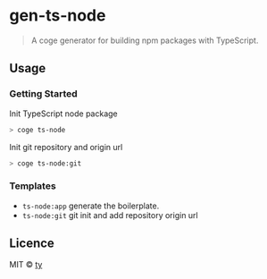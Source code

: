 # gen-ts-node

> A coge generator for building npm packages with TypeScript.


## Usage

### Getting Started

Init TypeScript node package
```bash
> coge ts-node
```

Init git repository and origin url
```bash
> coge ts-node:git
```

### Templates

* `ts-node:app` generate the boilerplate.
* `ts-node:git` git init and add repository origin url

## Licence

MIT &copy; [ty](towyuan@outlook.com>)
